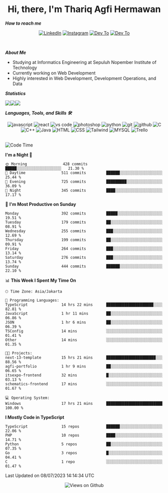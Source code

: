 <div align="center">
  <h1>Hi, there, I'm Thariq Agfi Hermawan</h1>
</div>


***How to reach me***
<p align='center'>
   <a href="https://www.linkedin.com/in/thariqagfihermawan" target="_blank"><img src="https://img.shields.io/badge/LinkedIn-0077B5?style=for-the-badge&logo=linkedin&logoColor=white" alt="LinkedIn"></a>
   <a href="https://www.instagram.com/thoriqagfi" target="_blank"><img src="https://img.shields.io/badge/Instagram-E4405F?style=for-the-badge&logo=instagram&logoColor=white" alt="Instagram"></a>
   <a href="https://medium.com/@thoriq.aghfi60" target="_blank"><img src="https://img.shields.io/badge/Medium-12100E?style=for-the-badge&logo=medium&logoColor=white" alt="Dev To"></a>
   <a href="https://linktr.ee/thoriqagfi" target="_blank"><img src="https://img.shields.io/badge/linktree-1de9b6?style=for-the-badge&logo=linktree&logoColor=white" alt="Dev To"></a>
</p>

<br>

***About Me***
- Studying at Informatics Engineering at Sepuluh Nopember Institute of Technology
- Currently working on Web Development
- Highly interested in Web Development, Development Operations, and Data

***Statistics***

<!-- [![GitHub Streak](http://github-readme-streak-stats.herokuapp.com?user=thoriqagfi&theme=dark)](https://git.io/streak-stats) -->

<div align="center">
  <div style="display: flex;">
    <img src="http://github-readme-streak-stats.herokuapp.com?user=thoriqagfi&theme=chartreuse-dark"/>
    <img src="https://github-readme-stats.vercel.app/api/top-langs/?username=thoriqagfi&layout=compact&&theme=chartreuse-dark&langs_count=8)](https://github.com/thoriqagfi"/>
    <img src="https://github-readme-stats.vercel.app/api?username=thoriqagfi&show_icons=true&theme=chartreuse-dark"/>
  </div>
</div>

<!-- [![Top Langs](https://github-readme-stats.vercel.app/api/top-langs/?username=thoriqagfi&layout=compact&&theme=chartreuse-dark&langs_count=8)](https://github.com/thoriqagfi)
< ![Agfi's GitHub stats](https://github-readme-stats.vercel.app/api?username=thoriqagfi&show_icons=true&theme=chartreuse-dark) -->

***Languages, Tools, and Skills 🛠***

  <div align="center">
    <img src="https://img.shields.io/badge/JavaScript-F7DF1E?style=for-the-badge&logo=javascript&logoColor=black" alt="javascript" />
    <img src="https://img.shields.io/badge/React-61DAFB?style=for-the-badge&logo=react&logoColor=black" alt="react" />
    <img src="https://img.shields.io/badge/vs%20code-007ACC?style=for-the-badge&logo=visual%20studio%20code&logoColor=white" alt="vs code" />
    <img src="https://img.shields.io/badge/adobe%20photoshop-31A8FF?style=for-the-badge&logo=adobe%20photoshop&logoColor=white" alt="photoshop" />
    <img src="https://img.shields.io/badge/python-3776AB?style=for-the-badge&logo=python&logoColor=white" alt="python" />
    <img src="https://img.shields.io/badge/Git-F05032?style=for-the-badge&logo=git&logoColor=white" alt="git" />
    <img src="https://img.shields.io/badge/GitHub-100000?style=for-the-badge&logo=github&logoColor=white" alt="github" />
    <img src="https://img.shields.io/badge/c-%2300599C.svg?style=for-the-badge&logo=c&logoColor=white" alt="C" />
    <img src="https://img.shields.io/badge/c++-%2300599C.svg?style=for-the-badge&logo=c%2B%2B&logoColor=white" alt="C++" />
    <img src="https://img.shields.io/badge/Java-ED8B00?style=for-the-badge&logo=java&logoColor=white" alt="Java"/>
    <img src="https://img.shields.io/badge/HTML5-E34F26?style=for-the-badge&logo=html5&logoColor=white" alt="HTML" />
    <img src="https://img.shields.io/badge/CSS-239120?&style=for-the-badge&logo=css3&logoColor=white" alt ="CSS" />
    <img src="https://img.shields.io/badge/tailwindcss-%2338B2AC.svg?style=for-the-badge&logo=tailwind-css&logoColor=white" alt="Tailwind" />
    <img src="https://img.shields.io/badge/MySQL-00000F?style=for-the-badge&logo=mysql&logoColor=white" alt="MYSQL" />
    <img src="https://img.shields.io/badge/Trello-%23026AA7.svg?style=for-the-badge&logo=Trello&logoColor=white" alt="Trello" />
  </div><br>

<!--START_SECTION:waka-->
![Code Time](http://img.shields.io/badge/Code%20Time-541%20hrs%2055%20mins-blue)

**I'm a Night 🦉** 

```text
🌞 Morning                428 commits         █████░░░░░░░░░░░░░░░░░░░░   21.30 % 
🌆 Daytime                511 commits         ██████░░░░░░░░░░░░░░░░░░░   25.44 % 
🌃 Evening                725 commits         █████████░░░░░░░░░░░░░░░░   36.09 % 
🌙 Night                  345 commits         ████░░░░░░░░░░░░░░░░░░░░░   17.17 % 
```
📅 **I'm Most Productive on Sunday** 

```text
Monday                   392 commits         █████░░░░░░░░░░░░░░░░░░░░   19.51 % 
Tuesday                  179 commits         ██░░░░░░░░░░░░░░░░░░░░░░░   08.91 % 
Wednesday                255 commits         ███░░░░░░░░░░░░░░░░░░░░░░   12.69 % 
Thursday                 199 commits         ██░░░░░░░░░░░░░░░░░░░░░░░   09.91 % 
Friday                   264 commits         ███░░░░░░░░░░░░░░░░░░░░░░   13.14 % 
Saturday                 276 commits         ███░░░░░░░░░░░░░░░░░░░░░░   13.74 % 
Sunday                   444 commits         ██████░░░░░░░░░░░░░░░░░░░   22.10 % 
```


📊 **This Week I Spent My Time On** 

```text
🕑︎ Time Zone: Asia/Jakarta

💬 Programming Languages: 
TypeScript               14 hrs 22 mins      █████████████████████░░░░   82.81 % 
JavaScript               1 hr 11 mins        ██░░░░░░░░░░░░░░░░░░░░░░░   06.86 % 
JSON                     1 hr 6 mins         ██░░░░░░░░░░░░░░░░░░░░░░░   06.39 % 
TSConfig                 14 mins             ░░░░░░░░░░░░░░░░░░░░░░░░░   01.41 % 
Other                    14 mins             ░░░░░░░░░░░░░░░░░░░░░░░░░   01.35 % 

🐱‍💻 Projects: 
next-13-template         15 hrs 21 mins      ██████████████████████░░░   88.56 % 
agfi-portfolio           1 hr 9 mins         ██░░░░░░░░░░░░░░░░░░░░░░░   06.65 % 
itsexpo-frontend         32 mins             █░░░░░░░░░░░░░░░░░░░░░░░░   03.13 % 
schematics-frontend      17 mins             ░░░░░░░░░░░░░░░░░░░░░░░░░   01.67 % 

💻 Operating System: 
Windows                  17 hrs 21 mins      █████████████████████████   100.00 % 
```

**I Mostly Code in TypeScript** 

```text
TypeScript               15 repos            ██████░░░░░░░░░░░░░░░░░░░   22.06 % 
PHP                      10 repos            ████░░░░░░░░░░░░░░░░░░░░░   14.71 % 
Python                   5 repos             ██░░░░░░░░░░░░░░░░░░░░░░░   07.35 % 
Go                       3 repos             █░░░░░░░░░░░░░░░░░░░░░░░░   04.41 % 
C                        1 repo              ░░░░░░░░░░░░░░░░░░░░░░░░░   01.47 % 
```




 Last Updated on 08/07/2023 14:14:34 UTC
<!--END_SECTION:waka-->

<div align="center">
<img src="https://komarev.com/ghpvc/?username=thoriqagfi&color=blue" alt="Views on Github" />
</div>